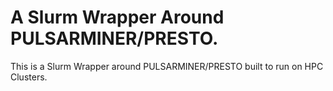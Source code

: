 # **A Slurm Wrapper Around PULSARMINER/PRESTO.**


This is a Slurm Wrapper around PULSARMINER/PRESTO built to run on HPC Clusters. 
